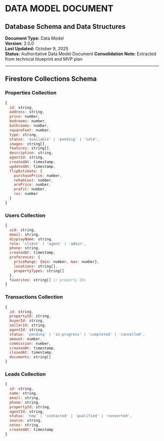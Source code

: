 # DATA MODEL DOCUMENT
## Database Schema and Data Structures

**Document Type:** Data Model  
**Version:** 2.0.0  
**Last Updated:** October 9, 2025  
**Status:** Authoritative Data Model Document
**Consolidation Note:** Extracted from technical blueprint and MVP plan

---

## Firestore Collections Schema

### Properties Collection
```javascript
{
  id: string,
  address: string,
  price: number,
  bedrooms: number,
  bathrooms: number,
  squareFeet: number,
  type: string,
  status: 'available' | 'pending' | 'sold',
  images: string[],
  features: string[],
  description: string,
  agentId: string,
  createdAt: timestamp,
  updatedAt: timestamp,
  flipEstimate: {
    purchasePrice: number,
    rehabCost: number,
    arvPrice: number,
    profit: number,
    roi: number
  }
}
```

### Users Collection
```javascript
{
  uid: string,
  email: string,
  displayName: string,
  role: 'client' | 'agent' | 'admin',
  phone: string,
  createdAt: timestamp,
  preferences: {
    priceRange: {min: number, max: number},
    locations: string[],
    propertyTypes: string[]
  },
  favorites: string[] // property IDs
}
```

### Transactions Collection
```javascript
{
  id: string,
  propertyId: string,
  buyerId: string,
  sellerId: string,
  agentId: string,
  status: 'pending' | 'in-progress' | 'completed' | 'cancelled',
  amount: number,
  commission: number,
  createdAt: timestamp,
  closedAt: timestamp,
  documents: string[]
}
```

### Leads Collection
```javascript
{
  id: string,
  name: string,
  email: string,
  phone: string,
  propertyId: string,
  agentId: string,
  status: 'new' | 'contacted' | 'qualified' | 'converted',
  source: string,
  notes: string,
  createdAt: timestamp
}
```

